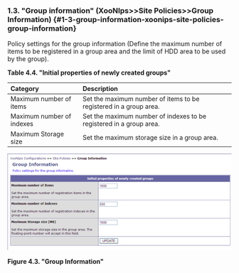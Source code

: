 ### 1.3. &quot;Group information&quot; (XooNIps>>Site Policies>>Group Information) {#1-3-group-information-xoonips-site-policies-group-information}

Policy settings for the group information (Define the maximum number of items to be registered in a group area and the limit of HDD area to be used by the group).

**Table 4.4. &quot;Initial properties of newly created groups&quot;**

| Category | Description |
| :-- | :-- |
| Maximum number of items | Set the maximum number of items to be registered in a group area. |
| Maximum number of indexes | Set the maximum number of indexes to be registered in a group area. |
| Maximum Storage size | Set the maximum storage size in a group area. |

!["Group Information"](../../assets/xoonips-policy3.png)

**Figure 4.3. &quot;Group Information&quot;**